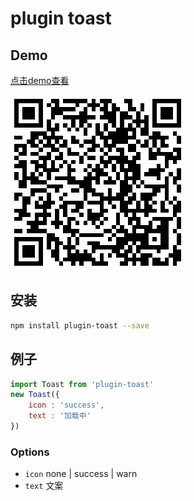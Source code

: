 # plugin toast

## Demo

[点击demo查看](https://braisedcakes666.github.io/toast/dist/index.html)

![demo地址](./qrcode.png)

## 安装

```bash
npm install plugin-toast --save
```


## 例子

```javascript
import Toast from 'plugin-toast'
new Toast({
	icon : 'success',
	text : '加载中'
})
```

### Options

* `icon` none | success |  warn
* `text` 文案
